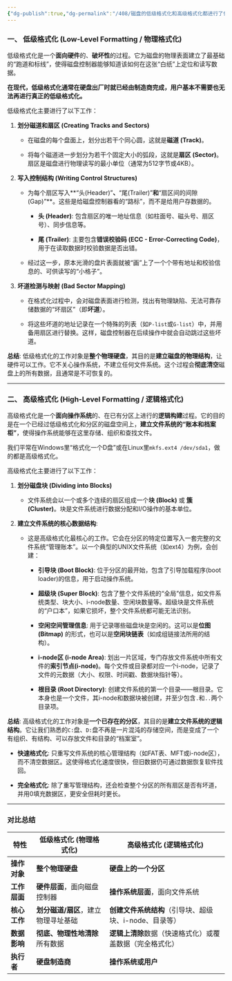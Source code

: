 ```yaml
---
{"dg-publish":true,"dg-permalink":"/408/磁盘的低级格式化和高级格式化都进行了什么工作","permalink":"/408/磁盘的低级格式化和高级格式化都进行了什么工作/"}
---
```



### **一、 低级格式化 (Low-Level Formatting / 物理格式化)**

低级格式化是一个**面向硬件**的、**破坏性**的过程。它为磁盘的物理表面建立了最基础的“跑道和标线”，使得磁盘控制器能够知道该如何在这张“白纸”上定位和读写数据。

**在现代，低级格式化通常在硬盘出厂时就已经由制造商完成，用户基本不需要也无法再进行真正的低级格式化。**

低级格式化主要进行了以下工作：

1. **划分磁道和扇区 (Creating Tracks and Sectors)**
    
    - 在磁盘的每个盘面上，划分出若干个同心圆，这就是**磁道 (Track)**。
        
    - 将每个磁道进一步划分为若干个固定大小的弧段，这就是**扇区 (Sector)**。扇区是磁盘进行物理读写的最小单位（通常为512字节或4KB）。
        
2. **写入控制结构 (Writing Control Structures)**
    
    - 为每个扇区写入**“头(Header)”**、**“尾(Trailer)”**和**“扇区间的间隙(Gap)”**。这些是给磁盘控制器看的“路标”，而不是给用户存数据的。
        
        - **头 (Header)**: 包含扇区的唯一地址信息（如柱面号、磁头号、扇区号）、同步信息等。
            
        - **尾 (Trailer)**: 主要包含**错误校验码 (ECC - Error-Correcting Code)**，用于在读取数据时校验数据是否出错。
            
    - 经过这一步，原本光滑的盘片表面就被“画”上了一个个带有地址和校验信息的、可供读写的“小格子”。
        
3. **坏道检测与映射 (Bad Sector Mapping)**
    
    - 在格式化过程中，会对磁盘表面进行检测，找出有物理缺陷、无法可靠存储数据的“坏扇区”（即**坏道**）。
        
    - 将这些坏道的地址记录在一个特殊的列表（如`P-list`或`G-list`）中，并用备用扇区进行替换。这样，磁盘控制器在后续操作中就会自动跳过这些坏道。
        

**总结**: 低级格式化的工作对象是**整个物理硬盘**，其目的是**建立磁盘的物理结构**，让硬件可以工作。它不关心操作系统，不建立任何文件系统。这个过程会**彻底清空**磁盘上的所有数据，且通常是不可恢复的。

---

### **二、 高级格式化 (High-Level Formatting / 逻辑格式化)**

高级格式化是一个**面向操作系统**的、在已有分区上进行的**逻辑构建**过程。它的目的是在一个已经过低级格式化和分区的磁盘空间上，**建立文件系统的“账本和档案柜”**，使得操作系统能够在这里存储、组织和查找文件。

我们平常在Windows里“格式化一个D盘”或在Linux里`mkfs.ext4 /dev/sda1`，做的都是高级格式化。

高级格式化主要进行了以下工作：

1. **划分磁盘块 (Dividing into Blocks)**
    
    - 文件系统会以一个或多个连续的扇区组成一个**块 (Block)** 或 **簇 (Cluster)**。块是文件系统进行数据分配和I/O操作的基本单位。
        
2. **建立文件系统的核心数据结构**:
    
    - 这是高级格式化最核心的工作。它会在分区的特定位置写入一套完整的文件系统“管理账本”。以一个典型的UNIX文件系统（如ext4）为例，会创建：
        
        - **引导块 (Boot Block)**: 位于分区的最开始，包含了引导加载程序(boot loader)的信息，用于启动操作系统。
            
        - **超级块 (Super Block)**: 包含了整个文件系统的“全局”信息，如文件系统类型、块大小、i-node数量、空闲块数量等。超级块是文件系统的“户口本”，如果它损坏，整个文件系统都可能无法识别。
            
        - **空闲空间管理信息**: 用于记录哪些磁盘块是空闲的。这可以是**位图 (Bitmap)** 的形式，也可以是**空闲块链表**（如成组链接法所用的结构）。
            
        - **i-node区 (i-node Area)**: 划出一片区域，专门存放文件系统中所有文件的**索引节点(i-node)**。每个文件或目录都对应一个i-node，记录了文件的元数据（大小、权限、时间戳、数据块指针等）。
            
        - **根目录 (Root Directory)**: 创建文件系统的第一个目录——根目录。它本身也是一个文件，其i-node和数据块被创建，并至少包含`.`和`..`两个目录项。
            

**总结**: 高级格式化的工作对象是**一个已存在的分区**，其目的是**建立文件系统的逻辑结构**。它让我们熟悉的`C:`盘、`D:`盘不再是一片混沌的存储空间，而是变成了一个有组织、有结构、可以存放文件和目录的“档案室”。

- **快速格式化**: 只重写文件系统的核心管理结构（如FAT表、MFT或i-node区），而不清空数据区。这使得格式化速度很快，但旧数据仍可通过数据恢复软件找回。
    
- **完全格式化**: 除了重写管理结构，还会检查整个分区的所有扇区是否有坏道，并用0填充数据区，更安全但耗时更长。
    

---

### **对比总结**

|特性|低级格式化 (物理格式化)|高级格式化 (逻辑格式化)|
|---|---|---|
|**操作对象**|**整个物理硬盘**|**硬盘上的一个分区**|
|**工作层面**|**硬件层面**，面向磁盘控制器|**操作系统层面**，面向文件系统|
|**核心工作**|**划分磁道/扇区**，建立物理寻址基础|**创建文件系统结构**（引导块、超级块、i-node、目录等）|
|**数据影响**|**彻底、物理性地清除**所有数据|**逻辑上清除**数据（快速格式化）或覆盖数据（完全格式化）|
|**执行者**|**硬盘制造商**|**操作系统或用户**|